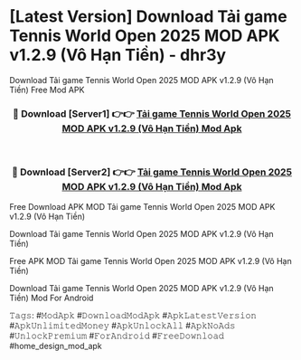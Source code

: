 # [Latest Version] Download Tải game Tennis World Open 2025 MOD APK v1.2.9 (Vô Hạn Tiền) - dhr3y

Download Tải game Tennis World Open 2025 MOD APK v1.2.9 (Vô Hạn Tiền) Free Mod APK

<div align="center">
<h3>🔴 Download [Server1] 👉👉 <a href="https://apk-comot.site?title=Tải_game_Tennis_World_Open_2025_MOD_APK_v1.2.9_(Vô_Hạn_Tiền)">Tải game Tennis World Open 2025 MOD APK v1.2.9 (Vô Hạn Tiền) Mod Apk</a></h3><br>

<h3>🔴 Download [Server2] 👉👉 <a href="https://apk-comot.site?title=Tải_game_Tennis_World_Open_2025_MOD_APK_v1.2.9_(Vô_Hạn_Tiền)">Tải game Tennis World Open 2025 MOD APK v1.2.9 (Vô Hạn Tiền) Mod Apk</a></h3>
</div>


Free Download APK MOD Tải game Tennis World Open 2025 MOD APK v1.2.9 (Vô Hạn Tiền)

Download Tải game Tennis World Open 2025 MOD APK v1.2.9 (Vô Hạn Tiền) 

Free APK MOD Tải game Tennis World Open 2025 MOD APK v1.2.9 (Vô Hạn Tiền) 

Download Tải game Tennis World Open 2025 MOD APK v1.2.9 (Vô Hạn Tiền) Mod For Android

𝚃𝚊𝚐𝚜: #𝙼𝚘𝚍𝙰𝚙𝚔 #𝙳𝚘𝚠𝚗𝚕𝚘𝚊𝚍𝙼𝚘𝚍𝙰𝚙𝚔 #𝙰𝚙𝚔𝙻𝚊𝚝𝚎𝚜𝚝𝚅𝚎𝚛𝚜𝚒𝚘𝚗 #𝙰𝚙𝚔𝚄𝚗𝚕𝚒𝚖𝚒𝚝𝚎𝚍𝙼𝚘𝚗𝚎𝚢 #𝙰𝚙𝚔𝚄𝚗𝚕𝚘𝚌𝚔𝙰𝚕𝚕 #𝙰𝚙𝚔𝙽𝚘𝙰𝚍𝚜 #𝚄𝚗𝚕𝚘𝚌𝚔𝙿𝚛𝚎𝚖𝚒𝚞𝚖 #𝙵𝚘𝚛𝙰𝚗𝚍𝚛𝚘𝚒𝚍 #𝙵𝚛𝚎𝚎𝙳𝚘𝚠𝚗𝚕𝚘𝚊𝚍 #home_design_mod_apk